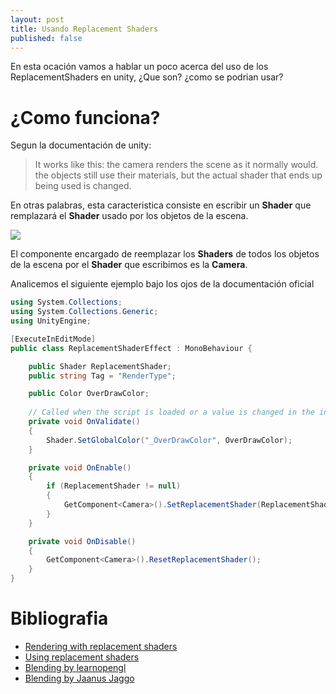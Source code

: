 ```yaml
---
layout: post
title: Usando Replacement Shaders
published: false
---
```


En esta ocación vamos a hablar un poco acerca del uso de los ReplacementShaders en unity, ¿Que son? ¿como se podrian usar?

# ¿Como funciona?
Segun la documentación de unity:

> It works like this: the camera renders the scene as it normally would. the objects still use their materials, but the actual shader that ends up being used is changed.

En otras palabras, esta caracteristica consiste en escribir un **Shader** que remplazará el **Shader** usado por los objetos de la escena.

![](https://imgur.com/gbJXkkf.gif)

El componente encargado de reemplazar los **Shaders** de todos los objetos de la escena por el **Shader** que escribimos es la **Camera**.

Analicemos el siguiente ejemplo bajo los ojos de la documentación oficial

```c#
using System.Collections;
using System.Collections.Generic;
using UnityEngine;

[ExecuteInEditMode]
public class ReplacementShaderEffect : MonoBehaviour {

    public Shader ReplacementShader;
    public string Tag = "RenderType";

    public Color OverDrawColor;
    
    // Called when the script is loaded or a value is changed in the inspector (Called in the editor only).
    private void OnValidate()
    {
        Shader.SetGlobalColor("_OverDrawColor", OverDrawColor);
    }

    private void OnEnable()
    {
        if (ReplacementShader != null)
        {
            GetComponent<Camera>().SetReplacementShader(ReplacementShader, Tag);
        }
    }

    private void OnDisable()
    {
        GetComponent<Camera>().ResetReplacementShader();
    }
}
```

# Bibliografia
- [Rendering with replacement shaders](https://docs.unity3d.com/Manual/SL-ShaderReplacement.html)
- [Using replacement shaders](https://www.youtube.com/watch?v=Tjl8jP5Nuvc)
- [Blending by learnopengl ](https://learnopengl.com/#!Advanced-OpenGL/Blending)
- [Blending by Jaanus Jaggo](https://cglearn.codelight.eu/pub/computer-graphics/blending)

